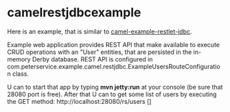 # camelrestjdbcexample
Here is an example, that is similar to [camel-example-restlet-jdbc](http://mvnrepository.com/artifact/org.apache.camel/camel-example-restlet-jdbc).

Example web application provides REST API that make available to execute CRUD operations with an "User" entities, that are persisted in the in-memory Derby database.
REST API is configured in com.peterservice.example.camel.restjdbc.ExampleUsersRouteConfiguration class. 

U can to start that app by typing **mvn jetty:run** at your console (be sure that 28080 port is free).
After that U can to get some list of users by executing the GET method: http://localhost:28080/rs/users []

